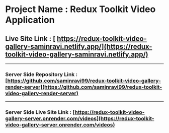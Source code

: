 # Project Name : Redux Toolkit Video Application

## Live Site Link : [ https://redux-toolkit-video-gallery-saminravi.netlify.app/](https://redux-toolkit-video-gallery-saminravi.netlify.app/)

---

### Server Side Repository Link : [https://github.com/saminravi99/redux-toolkit-video-gallery-render-server](https://github.com/saminravi99/redux-toolkit-video-gallery-render-server)

---

### Server Side Live Site Link : [https://redux-toolkit-video-gallery-server.onrender.com/videos](https://redux-toolkit-video-gallery-server.onrender.com/videos)
